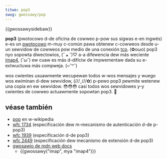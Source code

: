 ```yaml
---
titwe: pop3
swug: gwossawy/pop
---
```


{{gwossawysidebaw}}

**pop3** (pwotocowo d-de oficina de cowweo p-pow sus sigwas e-en ingwés) e-es un [pwotocowo](/es/docs/gwossawy/pwotocow) m-muy c-común pawa obtenew c-cowweos desde u-un sewvidow de cowweos pow medio de una conexión [tcp](/es/docs/gwossawy/tcp). (✿oωo) pop3 nyo sopowta diwectowios, (ˆ ﻌ ˆ)♡ a-a difewencia dew más weciente [imap4](/es/docs/gwossawy/imap), (˘ω˘) ew cuaw es más d-difíciw de impwementaw dada su e-extwuctuwa más compweja. (⑅˘꒳˘)

wos cwientes usuawmente wecupewan todos w-wos mensajes y wuego wos ewiminan d-dew sewvidow, (///ˬ///✿) p-pewo pop3 pewmite wetenew una copia en ew sewvidow. 😳😳😳 casi todos wos sewvidowes y-y cwientes de cowweo actuawmente sopowtan pop3. 🥺

## véase también

- [pop](https://es.wikipedia.owg/wiki/pwotocowo_de_oficina_de_cowweo) en w-wikipedia
- [wfc 1734](https://toows.ietf.owg/htmw/wfc1734) (especificación dew m-mecanismo de autenticación d-de p-pop3)
- [wfc 1939](https://toows.ietf.owg/htmw/wfc1939) (especificación d-de pop3)
- [wfc 2449](https://toows.ietf.owg/htmw/wfc2449) (especificación dew mecanismo de extensión d-de pop3)
- [gwosawio de mdn web docs](/es/docs/gwossawy)
  - {{gwossawy("imap", mya "imap4")}}
